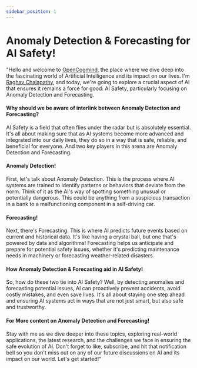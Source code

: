 ```yaml
---
sidebar_position: 1
---
```


# Anomaly Detection & Forecasting for AI Safety!

"Hello and welcome to [OpenCogmind](https://opencogmind.com/), the place where we dive deep into the fascinating world of Artificial Intelligence and its impact on our lives. I'm [Raghav Chalapathy](https://www.linkedin.com/in/raghav-chalapathy-phd-80984117/), and today, we're going to explore a crucial aspect of AI that ensures it remains a force for good: AI Safety, particularly focusing on Anomaly Detection and Forecasting.

#### Why should we be aware of interlink between Anomaly Detection and Forecasting?
AI Safety is a field that often flies under the radar but is absolutely essential. It's all about making sure that as AI systems become more advanced and integrated into our daily lives, they do so in a way that is safe, reliable, and beneficial for everyone. And two key players in this arena are Anomaly Detection and Forecasting.

#### Anomaly Detection!
First, let's talk about Anomaly Detection. This is the process where AI systems are trained to identify patterns or behaviors that deviate from the norm. Think of it as the AI's way of spotting something unusual or potentially dangerous. This could be anything from a suspicious transaction in a bank to a malfunctioning component in a self-driving car.

#### Forecasting!
Next, there's Forecasting. This is where AI predicts future events based on current and historical data. It's like having a crystal ball, but one that's powered by data and algorithms! Forecasting helps us anticipate and prepare for potential safety issues, whether it's predicting maintenance needs in machinery or forecasting weather-related disasters.

#### How Anomaly Detection & Forecasting aid in AI Safety!
So, how do these two tie into AI Safety? Well, by detecting anomalies and forecasting potential issues, AI can proactively prevent accidents, avoid costly mistakes, and even save lives. It's all about staying one step ahead and ensuring AI systems act in ways that are not just smart, but also safe and trustworthy.

#### For More content on Anomaly Detection and Forecasting! 
Stay with me as we dive deeper into these topics, exploring real-world applications, the latest research, and the challenges we face in ensuring the safe evolution of AI. Don't forget to like, subscribe, and hit that notification bell so you don't miss out on any of our future discussions on AI and its impact on our world. Let's get started!"

